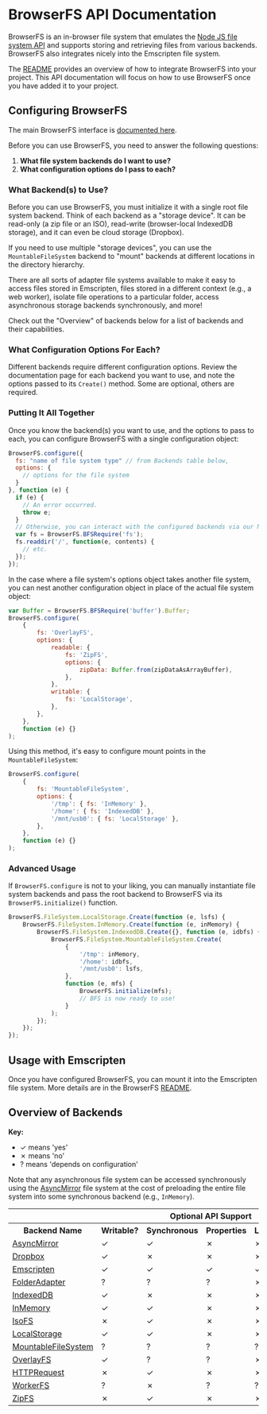 # BrowserFS API Documentation

BrowserFS is an in-browser file system that emulates the [Node JS file system API](http://nodejs.org/api/fs.html) and supports storing and retrieving files from various backends. BrowserFS also integrates nicely into the Emscripten file system.

The [README](https://github.com/jvilk/browserfs) provides an overview of how to integrate BrowserFS into your project. This API documentation will focus on how to use BrowserFS once you have added it to your project.

## Configuring BrowserFS

The main BrowserFS interface is [documented here](modules/_core_browserfs_.html).

Before you can use BrowserFS, you need to answer the following questions:

1. **What file system backends do I want to use?**
2. **What configuration options do I pass to each?**

### What Backend(s) to Use?

Before you can use BrowserFS, you must initialize it with a single root file system backend. Think of each backend
as a "storage device". It can be read-only (a zip file or an ISO), read-write (browser-local IndexedDB storage),
and it can even be cloud storage (Dropbox).

If you need to use multiple "storage devices", you can use the `MountableFileSystem` backend to "mount" backends at
different locations in the directory hierarchy.

There are all sorts of adapter file systems available to make it easy to access files stored in Emscripten, files stored in a different context (e.g., a web worker), isolate file operations to a particular folder, access asynchronous storage backends synchronously, and more!

Check out the "Overview" of backends below for a list of backends and their capabilities.

### What Configuration Options For Each?

Different backends require different configuration options. Review the documentation page for each backend you want to use, and note the options passed to its `Create()` method. Some are optional, others are required.

### Putting It All Together

Once you know the backend(s) you want to use, and the options to pass to each, you can configure BrowserFS with a single configuration object:

```javascript
BrowserFS.configure({
  fs: "name of file system type" // from Backends table below,
  options: {
    // options for the file system
  }
}, function (e) {
  if (e) {
    // An error occurred.
    throw e;
  }
  // Otherwise, you can interact with the configured backends via our Node FS polyfill!
  var fs = BrowserFS.BFSRequire('fs');
  fs.readdir('/', function(e, contents) {
    // etc.
  });
});
```

In the case where a file system's options object takes another file system, you can nest another configuration object
in place of the actual file system object:

```javascript
var Buffer = BrowserFS.BFSRequire('buffer').Buffer;
BrowserFS.configure(
	{
		fs: 'OverlayFS',
		options: {
			readable: {
				fs: 'ZipFS',
				options: {
					zipData: Buffer.from(zipDataAsArrayBuffer),
				},
			},
			writable: {
				fs: 'LocalStorage',
			},
		},
	},
	function (e) {}
);
```

Using this method, it's easy to configure mount points in the `MountableFileSystem`:

```javascript
BrowserFS.configure(
	{
		fs: 'MountableFileSystem',
		options: {
			'/tmp': { fs: 'InMemory' },
			'/home': { fs: 'IndexedDB' },
			'/mnt/usb0': { fs: 'LocalStorage' },
		},
	},
	function (e) {}
);
```

### Advanced Usage

If `BrowserFS.configure` is not to your liking, you can manually instantiate file system backends and pass the root backend to BrowserFS via its `BrowserFS.initialize()` function.

```javascript
BrowserFS.FileSystem.LocalStorage.Create(function (e, lsfs) {
	BrowserFS.FileSystem.InMemory.Create(function (e, inMemory) {
		BrowserFS.FileSystem.IndexedDB.Create({}, function (e, idbfs) {
			BrowserFS.FileSystem.MountableFileSystem.Create(
				{
					'/tmp': inMemory,
					'/home': idbfs,
					'/mnt/usb0': lsfs,
				},
				function (e, mfs) {
					BrowserFS.initialize(mfs);
					// BFS is now ready to use!
				}
			);
		});
	});
});
```

## Usage with Emscripten

Once you have configured BrowserFS, you can mount it into the Emscripten file system. More details are in the BrowserFS [README](https://github.com/jvilk/browserfs).

## Overview of Backends

**Key:**

-   ✓ means 'yes'
-   ✗ means 'no'
-   ? means 'depends on configuration'

Note that any asynchronous file system can be accessed synchronously using the [AsyncMirror](classes/_backend_asyncmirror_.asyncmirror.html) file system at the cost of preloading the entire file system into some synchronous backend (e.g., `InMemory`).

<table>
  <tr>
    <th></th>
    <th></th>
    <th colspan="3">Optional API Support</th>
  </tr>
  <tr>
    <th>Backend Name</th>
    <th>Writable?</th>
    <th>Synchronous</th>
    <th>Properties</th>
    <th>Links</th>
  </tr>
  <tr>
    <td><a href="classes/_backend_asyncmirror_.asyncmirror.html">AsyncMirror</a></td>
    <td>✓</td>
    <td>✓</td>
    <td>✗</td>
    <td>✗</td>
  </tr>
  <tr>
    <td><a href="classes/_backend_dropbox_.dropboxfilesystem.html">Dropbox</a></td>
    <td>✓</td>
    <td>✗</td>
    <td>✗</td>
    <td>✗</td>
  </tr>
  <tr>
    <td><a href="classes/_backend_emscripten_.emscriptenfilesystem.html">Emscripten</a></td>
    <td>✓</td>
    <td>✓</td>
    <td>✓</td>
    <td>✓</td>
  </tr>
  <tr>
    <td><a href="classes/_backend_folderadapter_.folderadapter.html">FolderAdapter</a></td>
    <td>?</td>
    <td>?</td>
    <td>?</td>
    <td>✗</td>
  </tr>
  <tr>
    <td><a href="classes/_backend_indexeddb_.indexeddbfilesystem.html">IndexedDB</a></td>
    <td>✓</td>
    <td>✗</td>
    <td>✗</td>
    <td>✗</td>
  </tr>
  <tr>
    <td><a href="classes/_backend_inmemory_.inmemoryfilesystem.html">InMemory</a></td>
    <td>✓</td>
    <td>✓</td>
    <td>✗</td>
    <td>✗</td>
  </tr>
  <tr>
    <td><a href="classes/_backend_isofs_.isofs.html">IsoFS</a></td>
    <td>✗</td>
    <td>✓</td>
    <td>✗</td>
    <td>✗</td>
  </tr>
  <tr>
    <td><a href="classes/_backend_localstorage_.localstoragefilesystem.html">LocalStorage</a></td>
    <td>✓</td>
    <td>✓</td>
    <td>✗</td>
    <td>✗</td>
  </tr>
  <tr>
    <td><a href="classes/_backend_mountablefilesystem_.mountablefilesystem.html">MountableFileSystem</a></td>
    <td>?</td>
    <td>?</td>
    <td>?</td>
    <td>?</td>
  </tr>
  <tr>
    <td><a href="classes/_backend_overlayfs_.overlayfs.html">OverlayFS</a></td>
    <td>✓</td>
    <td>?</td>
    <td>?</td>
    <td>✗</td>
  </tr>
  <tr>
    <td><a href="classes/_backend_httprequest_.httprequest.html">HTTPRequest</a></td>
    <td>✗</td>
    <td>✓</td>
    <td>✗</td>
    <td>✗</td>
  </tr>
  <tr>
    <td><a href="classes/_backend_workerfs_.workerfs.html">WorkerFS</a></td>
    <td>?</td>
    <td>✗</td>
    <td>?</td>
    <td>?</td>
  </tr>
  <tr>
    <td><a href="classes/_backend_zipfs_.zipfs.html">ZipFS</a></td>
    <td>✗</td>
    <td>✓</td>
    <td>✗</td>
    <td>✗</td>
  </tr>
</table>
